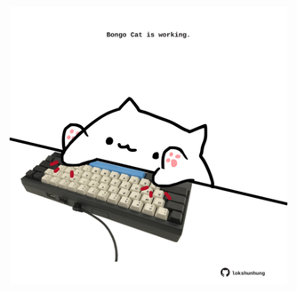 <!-- built at 04/04/2025, 21:00:27 UTC -->
<p align="center">
  <img width="500" height="500" src="./ReadmeImage.svg">
</p>
